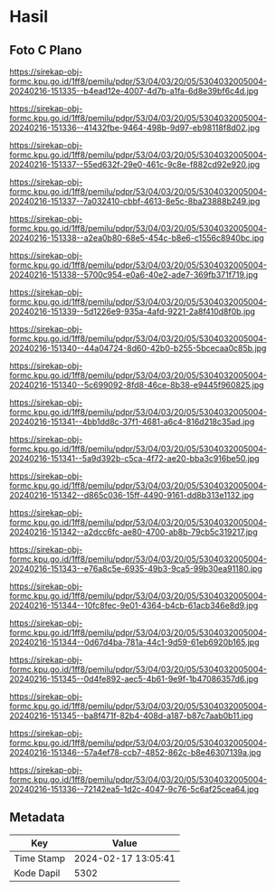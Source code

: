 # Hasil

## Foto C Plano

https://sirekap-obj-formc.kpu.go.id/1ff8/pemilu/pdpr/53/04/03/20/05/5304032005004-20240216-151335--b4ead12e-4007-4d7b-a1fa-6d8e39bf6c4d.jpg

https://sirekap-obj-formc.kpu.go.id/1ff8/pemilu/pdpr/53/04/03/20/05/5304032005004-20240216-151336--41432fbe-9464-498b-9d97-eb98118f8d02.jpg

https://sirekap-obj-formc.kpu.go.id/1ff8/pemilu/pdpr/53/04/03/20/05/5304032005004-20240216-151337--55ed632f-29e0-461c-9c8e-f882cd92e920.jpg

https://sirekap-obj-formc.kpu.go.id/1ff8/pemilu/pdpr/53/04/03/20/05/5304032005004-20240216-151337--7a032410-cbbf-4613-8e5c-8ba23888b249.jpg

https://sirekap-obj-formc.kpu.go.id/1ff8/pemilu/pdpr/53/04/03/20/05/5304032005004-20240216-151338--a2ea0b80-68e5-454c-b8e6-c1556c8940bc.jpg

https://sirekap-obj-formc.kpu.go.id/1ff8/pemilu/pdpr/53/04/03/20/05/5304032005004-20240216-151338--5700c954-e0a6-40e2-ade7-369fb371f719.jpg

https://sirekap-obj-formc.kpu.go.id/1ff8/pemilu/pdpr/53/04/03/20/05/5304032005004-20240216-151339--5d1226e9-935a-4afd-9221-2a8f410d8f0b.jpg

https://sirekap-obj-formc.kpu.go.id/1ff8/pemilu/pdpr/53/04/03/20/05/5304032005004-20240216-151340--44a04724-8d60-42b0-b255-5bcecaa0c85b.jpg

https://sirekap-obj-formc.kpu.go.id/1ff8/pemilu/pdpr/53/04/03/20/05/5304032005004-20240216-151340--5c699092-8fd8-46ce-8b38-e9445f960825.jpg

https://sirekap-obj-formc.kpu.go.id/1ff8/pemilu/pdpr/53/04/03/20/05/5304032005004-20240216-151341--4bb1dd8c-37f1-4681-a6c4-816d218c35ad.jpg

https://sirekap-obj-formc.kpu.go.id/1ff8/pemilu/pdpr/53/04/03/20/05/5304032005004-20240216-151341--5a9d392b-c5ca-4f72-ae20-bba3c916be50.jpg

https://sirekap-obj-formc.kpu.go.id/1ff8/pemilu/pdpr/53/04/03/20/05/5304032005004-20240216-151342--d865c036-15ff-4490-9161-dd8b313e1132.jpg

https://sirekap-obj-formc.kpu.go.id/1ff8/pemilu/pdpr/53/04/03/20/05/5304032005004-20240216-151342--a2dcc6fc-ae80-4700-ab8b-79cb5c319217.jpg

https://sirekap-obj-formc.kpu.go.id/1ff8/pemilu/pdpr/53/04/03/20/05/5304032005004-20240216-151343--e76a8c5e-6935-49b3-9ca5-99b30ea91180.jpg

https://sirekap-obj-formc.kpu.go.id/1ff8/pemilu/pdpr/53/04/03/20/05/5304032005004-20240216-151344--10fc8fec-9e01-4364-b4cb-61acb346e8d9.jpg

https://sirekap-obj-formc.kpu.go.id/1ff8/pemilu/pdpr/53/04/03/20/05/5304032005004-20240216-151344--0d67d4ba-781a-44c1-9d59-61eb6920b165.jpg

https://sirekap-obj-formc.kpu.go.id/1ff8/pemilu/pdpr/53/04/03/20/05/5304032005004-20240216-151345--0d4fe892-aec5-4b61-9e9f-1b47086357d6.jpg

https://sirekap-obj-formc.kpu.go.id/1ff8/pemilu/pdpr/53/04/03/20/05/5304032005004-20240216-151345--ba8f471f-82b4-408d-a187-b87c7aab0b11.jpg

https://sirekap-obj-formc.kpu.go.id/1ff8/pemilu/pdpr/53/04/03/20/05/5304032005004-20240216-151346--57a4ef78-ccb7-4852-862c-b8e46307139a.jpg

https://sirekap-obj-formc.kpu.go.id/1ff8/pemilu/pdpr/53/04/03/20/05/5304032005004-20240216-151336--72142ea5-1d2c-4047-9c76-5c6af25cea64.jpg


## Metadata

| Key        | Value               |
| ---------- | ------------------- |
| Time Stamp | 2024-02-17 13:05:41 |
| Kode Dapil | 5302                |



